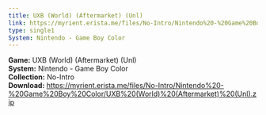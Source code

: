 ```yaml
---
title: UXB (World) (Aftermarket) (Unl)
link: https://myrient.erista.me/files/No-Intro/Nintendo%20-%20Game%20Boy%20Color/UXB%20(World)%20(Aftermarket)%20(Unl).zip
type: single1
System: Nintendo - Game Boy Color
---
```

<b>Game:</b> UXB (World) (Aftermarket) (Unl)<br>
<b>System:</b> Nintendo - Game Boy Color<br>
<b>Collection:</b> No-Intro<br>
<b>Download:</b> https://myrient.erista.me/files/No-Intro/Nintendo%20-%20Game%20Boy%20Color/UXB%20(World)%20(Aftermarket)%20(Unl).zip